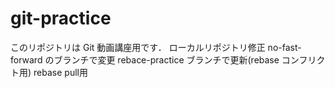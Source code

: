 # git-practice

このリポジトリは Git 動画講座用です．
ローカルリポジトリ修正
no-fast-forward のブランチで変更
rebace-practice ブランチで更新(rebase コンフリクト用)
rebase pull用
